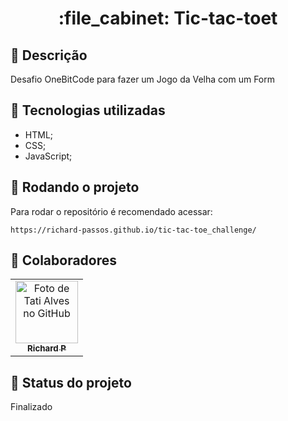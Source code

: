 <h1 align="center">:file_cabinet: Tic-tac-toet</h1>

## :memo: Descrição
Desafio OneBitCode para fazer um Jogo da Velha com um Form

## :wrench: Tecnologias utilizadas
* HTML;
* CSS;
* JavaScript;

## :rocket: Rodando o projeto
Para rodar o repositório é recomendado acessar:
```
https://richard-passos.github.io/tic-tac-toe_challenge/
```

## :handshake: Colaboradores
<table>
  <tr>
    <td align="center">
      <a href="https://github.com/Richard-Passos">
        <img src="https://img.freepik.com/vetores-premium/desenho-de-desenho-animado-de-um-programador_29937-8176.jpg" width="100px;" alt="Foto de Tati Alves no GitHub"/><br>
        <sub>
          <b>Richard P</b>
        </sub>
      </a>
    </td>
  </tr>
</table>

## :dart: Status do projeto
Finalizado
